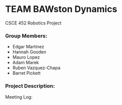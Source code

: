 # TEAM BAWston Dynamics
CSCE 452 Robotics Project

### Group Members:
- Edgar Martinez
- Hannah Gooden
- Mauro Lopez
- Adam Marek
- Ruben Vazquez-Chapa
- Barret Pickett

### Project Description:


Meeting Log: 
